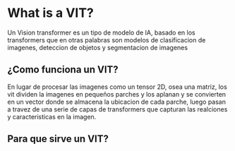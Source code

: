 # What is a VIT?
Un Vision transformer es un tipo de modelo de IA, basado en los transformers
que en otras palabras son modelos de clasificacion de imagenes, deteccion de
objetos y segmentacion de imagenes

## ¿Como funciona un VIT?
En lugar de procesar las imagenes como un tensor 2D, osea una matriz, los vit dividen la imagenes en pequeños parches y los aplanan y se convierten en un vector donde se almacena la ubicacion de cada parche, luego pasan a travez de una serie de capas de transformers que capturan las realciones y caracteristicas en la imagen.

## Para que sirve un VIT?

